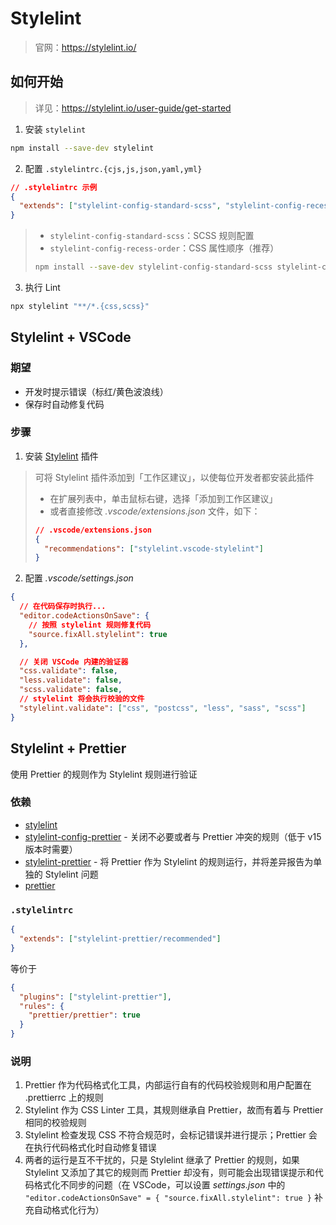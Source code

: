 # Stylelint

> 官网：https://stylelint.io/

## 如何开始

> 详见：https://stylelint.io/user-guide/get-started

1. 安装 `stylelint`

```bash
npm install --save-dev stylelint
```

2. 配置 `.stylelintrc.{cjs,js,json,yaml,yml}`

```json
// .stylelintrc 示例
{
  "extends": ["stylelint-config-standard-scss", "stylelint-config-recess-order"]
}
```

> - `stylelint-config-standard-scss`：SCSS 规则配置
> - `stylelint-config-recess-order`：CSS 属性顺序（推荐）
>
> ```bash
> npm install --save-dev stylelint-config-standard-scss stylelint-config-recess-order
> ```

3. 执行 Lint

```bash
npx stylelint "**/*.{css,scss}"
```

## Stylelint + VSCode

### 期望

- 开发时提示错误（标红/黄色波浪线）
- 保存时自动修复代码

### 步骤

1. 安装 [Stylelint](https://marketplace.visualstudio.com/items?itemName=stylelint.vscode-stylelint) 插件

> 可将 Stylelint 插件添加到「工作区建议」，以使每位开发者都安装此插件
>
> - 在扩展列表中，单击鼠标右键，选择「添加到工作区建议」
> - 或者直接修改 _.vscode/extensions.json_ 文件，如下：
>
> ```json
> // .vscode/extensions.json
> {
>   "recommendations": ["stylelint.vscode-stylelint"]
> }
> ```

2. 配置 _.vscode/settings.json_

```json
{
  // 在代码保存时执行...
  "editor.codeActionsOnSave": {
    // 按照 stylelint 规则修复代码
    "source.fixAll.stylelint": true
  },

  // 关闭 VSCode 内建的验证器
  "css.validate": false,
  "less.validate": false,
  "scss.validate": false,
  // stylelint 将会执行校验的文件
  "stylelint.validate": ["css", "postcss", "less", "sass", "scss"]
}
```

## Stylelint + Prettier

使用 Prettier 的规则作为 Stylelint 规则进行验证

### 依赖

- [stylelint](https://github.com/stylelint/stylelint)
- [stylelint-config-prettier](https://github.com/prettier/stylelint-config-prettier) - 关闭不必要或者与 Prettier 冲突的规则（低于 v15 版本时需要）
- [stylelint-prettier](https://github.com/prettier/stylelint-prettier) - 将 Prettier 作为 Stylelint 的规则运行，并将差异报告为单独的 Stylelint 问题
- [prettier](https://github.com/prettier/prettier)

### `.stylelintrc`

```json
{
  "extends": ["stylelint-prettier/recommended"]
}
```

等价于

```json
{
  "plugins": ["stylelint-prettier"],
  "rules": {
    "prettier/prettier": true
  }
}
```

### 说明

1. Prettier 作为代码格式化工具，内部运行自有的代码校验规则和用户配置在 .prettierrc 上的规则
2. Stylelint 作为 CSS Linter 工具，其规则继承自 Prettier，故而有着与 Prettier 相同的校验规则
3. Stylelint 检查发现 CSS 不符合规范时，会标记错误并进行提示；Prettier 会在执行代码格式化时自动修复错误
4. 两者的运行是互不干扰的，只是 Stylelint 继承了 Prettier 的规则，如果 Stylelint 又添加了其它的规则而 Prettier 却没有，则可能会出现错误提示和代码格式化不同步的问题（在 VSCode，可以设置 _settings.json_ 中的 `"editor.codeActionsOnSave" = { "source.fixAll.stylelint": true }` 补充自动格式化行为）
